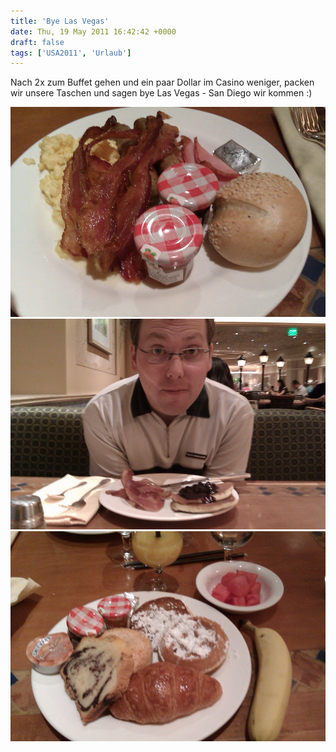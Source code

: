 ```yaml
---
title: 'Bye Las Vegas'
date: Thu, 19 May 2011 16:42:42 +0000
draft: false
tags: ['USA2011', 'Urlaub']
---
```


Nach 2x zum Buffet gehen und ein paar Dollar im Casino weniger, packen wir unsere Taschen und sagen bye Las Vegas - San Diego wir kommen :)

![-780365591](/urlaub11to15-images/11/780365591-scaled1000.jpg?w=300)
![-780365590](/urlaub11to15-images/11/780365590-scaled10001.jpg?w=300)
![-780365589](/urlaub11to15-images/11/780365589-scaled1000.jpg?w=300)